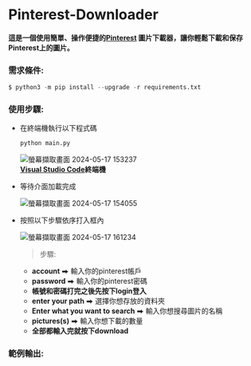 # Pinterest-Downloader
**這是一個使用簡單、操作便捷的[Pinterest](https://www.pinterest.co.kr) 圖片下載器，讓你輕鬆下載和保存Pinterest上的圖片。**
### 需求條件:
   ```py
   $ python3 -m pip install --upgrade -r requirements.txt   
   ```
### 使用步驟:
- 在終端機執行以下程式碼
  ```py
  python main.py
  ```
  ![螢幕擷取畫面 2024-05-17 153237](https://github.com/cjenf/Pinterest-Downloader/assets/105590093/61baae4e-aab3-48a9-9706-77050135b6a1)<br>
  **[Visual Studio Code](https://code.visualstudio.com)終端機**
- 等待介面加載完成
  
  ![螢幕擷取畫面 2024-05-17 154055](https://github.com/cjenf/Pinterest-Downloader/assets/105590093/337a35a2-32c1-4853-a874-af9954b81a72)
  
- 按照以下步驟依序打入框內
  
  ![螢幕擷取畫面 2024-05-17 161234](https://github.com/cjenf/Pinterest-Downloader/assets/105590093/806236b8-9489-40d6-ab77-040661e90f4d)
  > 步驟:
     - __account__ ⮕ 輸入你的pinterest帳戶<br>
     - __password__ ⮕ 輸入你的pinterest密碼<br>
     - **帳號和密碼打完之後先按下login登入**<br>
     - __enter your path__ ⮕ 選擇你想存放的資料夾<br>
     - __Enter what you want to search__ ⮕ 輸入你想搜尋圖片的名稱<br>
     - __pictures(s)__ ⮕ 輸入你想下載的數量<br>
     - **全部都輸入完就按下download**<br>
### 範例輸出:

   
